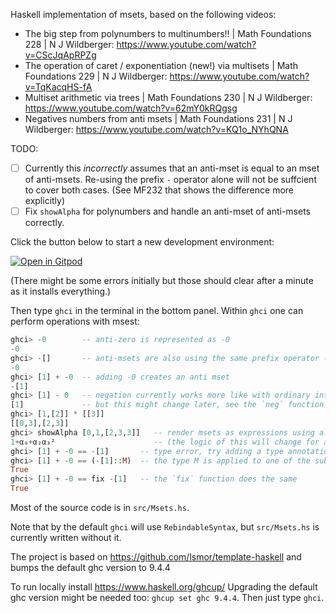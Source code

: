 Haskell implementation of msets, based on the following videos:

* The big step from polynumbers to multinumbers!! | Math Foundations 228 | N J Wildberger: https://www.youtube.com/watch?v=CScJqApRPZg
* The operation of caret / exponentiation (new!) via multisets | Math Foundations 229 | N J Wildberger: https://www.youtube.com/watch?v=TqKacqHS-fA
* Multiset arithmetic via trees | Math Foundations 230 | N J Wildberger: https://www.youtube.com/watch?v=62mY0kRQgsg
* Negatives numbers from anti msets | Math Foundations 231 | N J Wildberger: https://www.youtube.com/watch?v=KQ1o_NYhQNA

TODO:

* [ ] Currently this _incorrectly_ assumes that an anti-mset is equal to an mset of anti-msets. Re-using the prefix `-` operator alone will not be suffcient to cover both cases. (See MF232 that shows the difference more explicitly)
* [ ] Fix `showAlpha` for polynumbers and handle an anti-mset of anti-msets correctly.

Click the button below to start a new development environment:

[![Open in Gitpod](https://gitpod.io/button/open-in-gitpod.svg)](https://gitpod.io/#https://github.com/balazs-endresz/msets)

(There might be some errors initially but those should clear after a minute as it installs everything.)

Then type `ghci` in the terminal in the bottom panel. Within `ghci` one can perform operations with msest:

```hs
ghci> -0        -- anti-zero is represented as -0
-0
ghci> -[]       -- anti-msets are also using the same prefix operator (without a space)
-0
ghci> [1] + -0  -- adding -0 creates an anti mset
-[1]
ghci> [1] - 0   -- negation currently works more like with ordinary integers,
[1]             -- but this might change later, see the `neg` function in `src/Msets.hs`
ghci> [1,[2]] * [[3]]
[[0,3],[2,3]]
ghci> showAlpha [0,1,[2,3,3]]   -- render msets as expressions using alpha
1+α₀+α₂α₃²                      -- (the logic of this will change for anti/negative values!)
ghci> [1] + -0 == -[1]       -- type error, try adding a type annotation:
ghci> [1] + -0 == (-[1]::M)  -- the type M is applied to one of the sub-expressions
True
ghci> [1] + -0 == fix -[1]   -- the `fix` function does the same
True
```

Most of the source code is in `src/Msets.hs`.

Note that by the default `ghci` will use `RebindableSyntax`, but `src/Msets.hs` is currently written without it.

The project is based on https://github.com/lsmor/template-haskell and bumps the default ghc version to 9.4.4

To run locally install https://www.haskell.org/ghcup/ Upgrading the default ghc version might be needed too: `ghcup set ghc 9.4.4`. Then just type `ghci`.
